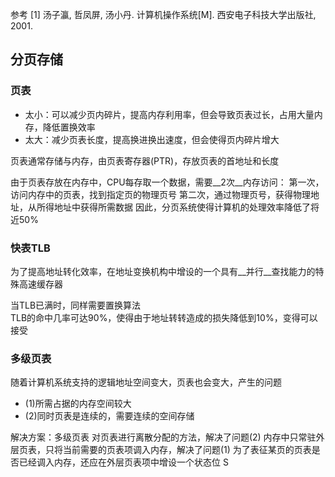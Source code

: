 参考
[1] 汤子瀛, 哲凤屏, 汤小丹. 计算机操作系统[M]. 西安电子科技大学出版社, 2001.

## 分页存储

### 页表
- 太小：可以减少页内碎片，提高内存利用率，但会导致页表过长，占用大量内存，降低置换效率
- 太大：减少页表长度，提高换进换出速度，但会使得页内碎片增大

页表通常存储与内存，由页表寄存器(PTR)，存放页表的首地址和长度

由于页表存放在内存中，CPU每存取一个数据，需要__2次__内存访问：
第一次，访问内存中的页表，找到指定页的物理页号
第二次，通过物理页号，获得物理地址，从所得地址中获得所需数据
因此，分页系统使得计算机的处理效率降低了将近50%

### 快表TLB
为了提高地址转化效率，在地址变换机构中增设的一个具有__并行__查找能力的特殊高速缓存器

当TLB已满时，同样需要置换算法  
TLB的命中几率可达90%，使得由于地址转转造成的损失降低到10%，变得可以接受  

### 多级页表
随着计算机系统支持的逻辑地址空间变大，页表也会变大，产生的问题
- (1)所需占据的内存空间较大
- (2)同时页表是连续的，需要连续的空间存储

解决方案：多级页表
对页表进行离散分配的方法，解决了问题(2)
内存中只常驻外层页表，只将当前需要的页表项调入内存，解决了问题(1)
为了表征某页的页表是否已经调入内存，还应在外层页表项中增设一个状态位 S




